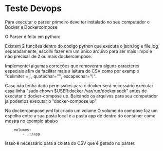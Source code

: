 # Teste Devops

Para executar o parser primeiro deve ter instalado no seu computador o Docker e Dockercompose

O Parser é feito em python:

Existem 2 funções dentro do codigo python que executa o json.log e file.log separadamente, escolhi fazer em um unico arquivo para ser mais limpo e não precisar de 2 ou mais dockercompose.

Implementei algumas correções que removeram alguns caracteres especiais afim de facilitar mais a leitura do CSV como por exemplo "delimiter =',', quotechar='"', escapechar='\\'".

Caso não tenha dado permissões para o docker será necessário executar essa linha "sudo chown $USER:docker /var/run/docker.sock" antes de executar o docker-compose up.
Baixando os arquivos para seu computador ja podemos executar o "docker-compose up"

No dockercompose.yml foi criado um volume O volume do compose faz um espelho entre a sua pasta local e a pasta app de dentro do container como mostra no exemplo abaixo

        volumes:
            - .:/app
            
Issso é necessário para a coleta do CSV que é gerado no parser.
